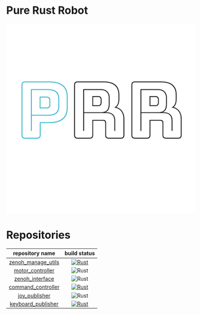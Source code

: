 # Pure Rust Robot
![picture](https://github.com/PureRustRobot/.github/blob/main/prr.png)

# Repositories
|repository name|build status|
|:--:|:--:|
|[zenoh_manage_utils](https://github.com/PureRustRobot/zenoh_manage_utils)|[![Rust](https://github.com/PureRustRobot/zenoh_manage_utils/actions/workflows/rust.yml/badge.svg)](https://github.com/PureRustRobot/zenoh_manage_utils/actions/workflows/rust.yml)|
|[motor_controller](https://github.com/PureRustRobot/motor_controller)|![Rust](https://github.com/PureRustRobot/motor_controller/actions/workflows/rust.yml/badge.svg)|
|[zenoh_interface](https://github.com/PureRustRobot/zenoh_interface)|![Rust](https://github.com/PureRustRobot/z_interface/actions/workflows/rust.yml/badge.svg)|
|[command_controller](https://github.com/PureRustRobot/command_controller)|[![Rust](https://github.com/PureRustRobot/command_controller/actions/workflows/rust.yml/badge.svg)](https://github.com/PureRustRobot/command_controller/actions/workflows/rust.yml)|
|[joy_publisher](https://github.com/PureRustRobot/joy_publisher)|![Rust](https://github.com/PureRustRobot/joy_publisher/actions/workflows/rust.yml/badge.svg)|
|[keyboard_publisher](https://github.com/PureRustRobot/keyboard_publisher)|[![Rust](https://github.com/PureRustRobot/keyboard_publisher/actions/workflows/rust.yml/badge.svg)](https://github.com/PureRustRobot/keyboard_publisher/actions/workflows/rust.yml)|
